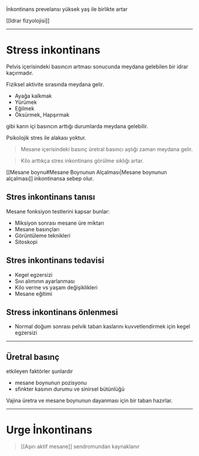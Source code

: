 İnkontinans prevelansı yüksek yaş ile birlikte artar

[[Idrar fizyolojisi]]

---

# Stress inkontinans

Pelvis içerisindeki basıncın artması sonucunda meydana gelebilen bir idrar kaçırmadır.



Fiziksel aktivite sırasında meydana gelir.

- Ayağa kalkmak
- Yürümek
- Eğilmek
- Öksürmek, Hapşırmak

gibi karın içi basıncın arttığı durumlarda meydana gelebilir.

Psikolojik stres ile alakası yoktur.

>Mesane içerisindeki basınç üretral basıncı aştığı zaman meydana gelir.



>Kilo arttıkça stres inkontinans görülme sıklığı artar.

[[Mesane boynu#Mesane Boynunun Alçalması|Mesane boynunun alçalması]] inkontinansa sebep olur.

## Stres inkontinans tanısı

Mesane fonksiyon testlerini kapsar bunlar:

- Miksiyon sonrası mesane üre miktarı
- Mesane basınçları
- Görüntüleme teknikleri
- Sitoskopi

## Stres inkontinans tedavisi

- Kegel egzersizi
- Sıvı alımının ayarlanması
- Kilo verme vs yaşam değişiklikleri
- Mesane eğitimi



## Stress inkontinans önlenmesi

- Normal doğum sonrası pelvik taban kaslarını kuvvetlendirmek için kegel egzersizi


---

## Üretral basınç

etkileyen faktörler şunlardır

- mesane boynunun pozisyonu
- sfinkter kasının durumu ve sinirsel bütünlüğü

Vajina üretra ve mesane boynunun dayanması için bir taban hazırlar.

---

# Urge İnkontinans

>[[Aşırı aktif mesane]] sendromundan kaynaklanır

